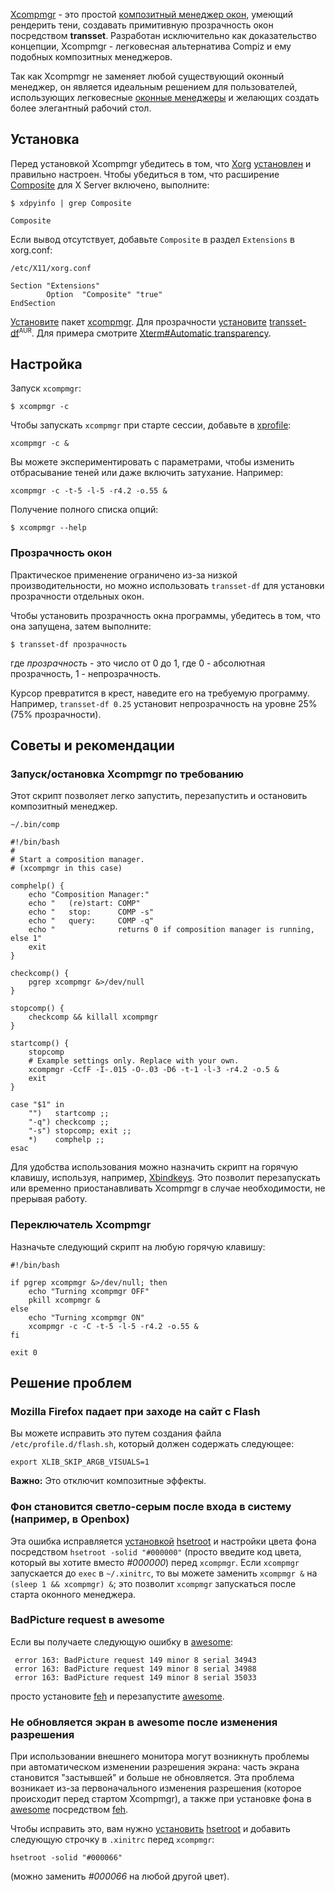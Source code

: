 
[Xcompmgr](https://gitlab.freedesktop.org/xorg/app/xcompmgr/) - это простой [композитный менеджер окон](https://en.wikipedia.org/wiki/ru:%D0%9A%D0%BE%D0%BC%D0%BF%D0%BE%D0%B7%D0%B8%D1%82%D0%BD%D1%8B%D0%B9_%D0%BC%D0%B5%D0%BD%D0%B5%D0%B4%D0%B6%D0%B5%D1%80_%D0%BE%D0%BA%D0%BE%D0%BD "wikipedia:ru:Композитный менеджер окон"), умеющий рендерить тени, создавать примитивную прозрачность окон посредством **transset**. Разработан исключительно как доказательство концепции, Xcompmgr - легковесная альтернатива Compiz и ему подобных композитных менеджеров.

Так как Xcompmgr не заменяет любой существующий оконный менеджер, он является идеальным решением для пользователей, использующих легковесные [оконные менеджеры](https://wiki.archlinux.org/title/Window_manager_\(%D0%A0%D1%83%D1%81%D1%81%D0%BA%D0%B8%D0%B9\) "Window manager (Русский)") и желающих создать более элегантный рабочий стол.

## Установка

Перед установкой Xcompmgr убедитесь в том, что [Xorg](https://wiki.archlinux.org/title/Xorg_\(%D0%A0%D1%83%D1%81%D1%81%D0%BA%D0%B8%D0%B9\) "Xorg (Русский)") [установлен](https://wiki.archlinux.org/title/%D0%A3%D1%81%D1%82%D0%B0%D0%BD%D0%BE%D0%B2%D0%BB%D0%B5%D0%BD "Установлен") и правильно настроен. Чтобы убедиться в том, что расширение [Composite](https://wiki.archlinux.org/title/Composite "Composite") для X Server включено, выполните:

```
$ xdpyinfo | grep Composite
```
```
Composite
```

Если вывод отсутствует, добавьте `Composite` в раздел `Extensions` в xorg.conf:

```
/etc/X11/xorg.conf
```
```
Section "Extensions"
        Option  "Composite" "true"
EndSection
```

[Установите](https://wiki.archlinux.org/title/%D0%A3%D1%81%D1%82%D0%B0%D0%BD%D0%BE%D0%B2%D0%B8%D1%82%D0%B5 "Установите") пакет [xcompmgr](https://archlinux.org/packages/?name=xcompmgr). Для прозрачности [установите](https://wiki.archlinux.org/title/%D0%A3%D1%81%D1%82%D0%B0%D0%BD%D0%BE%D0%B2%D0%B8%D1%82%D0%B5 "Установите") [transset-df](https://aur.archlinux.org/packages/transset-df/)<sup><small>AUR</small></sup>. Для примера смотрите [Xterm#Automatic transparency](https://wiki.archlinux.org/title/Xterm#Automatic_transparency "Xterm").

## Настройка

Запуск `xcompmgr`:

```
$ xcompmgr -c
```

Чтобы запускать `xcompmgr` при старте сессии, добавьте в [xprofile](https://wiki.archlinux.org/title/Xprofile_\(%D0%A0%D1%83%D1%81%D1%81%D0%BA%D0%B8%D0%B9\) "Xprofile (Русский)"):

```
xcompmgr -c &
```

Вы можете экспериментировать с параметрами, чтобы изменить отбрасывание теней или даже включить затухание. Например:

```
xcompmgr -c -t-5 -l-5 -r4.2 -o.55 &
```

Получение полного списка опций:

```
$ xcompmgr --help
```

### Прозрачность окон

Практическое применение ограничено из-за низкой производительности, но можно использовать `transset-df` для установки прозрачности отдельных окон.

Чтобы установить прозрачность окна программы, убедитесь в том, что она запущена, затем выполните:

```
$ transset-df прозрачность
```

где *прозрачность* - это число от 0 до 1, где 0 - абсолютная прозрачность, 1 - непрозрачность.

Курсор превратится в крест, наведите его на требуемую программу. Например, `transset-df 0.25` установит непрозрачность на уровне 25% (75% прозрачности).

## Советы и рекомендации

### Запуск/остановка Xcompmgr по требованию

Этот скрипт позволяет легко запустить, перезапустить и остановить композитный менеджер.

```
~/.bin/comp
```
```
#!/bin/bash
#
# Start a composition manager.
# (xcompmgr in this case)

comphelp() {
    echo "Composition Manager:"
    echo "   (re)start: COMP"
    echo "   stop:      COMP -s"
    echo "   query:     COMP -q"
    echo "              returns 0 if composition manager is running, else 1"
    exit
}

checkcomp() {
    pgrep xcompmgr &>/dev/null
}

stopcomp() {
    checkcomp && killall xcompmgr
}

startcomp() {
    stopcomp
    # Example settings only. Replace with your own.
    xcompmgr -CcfF -I-.015 -O-.03 -D6 -t-1 -l-3 -r4.2 -o.5 &
    exit
}

case "$1" in
    "")   startcomp ;;
    "-q") checkcomp ;;
    "-s") stopcomp; exit ;;
    *)    comphelp ;;
esac
```

Для удобства использования можно назначить скрипт на горячую клавишу, используя, например, [Xbindkeys](https://wiki.archlinux.org/title/Xbindkeys_\(%D0%A0%D1%83%D1%81%D1%81%D0%BA%D0%B8%D0%B9\) "Xbindkeys (Русский)"). Это позволит перезапускать или временно приостанавливать Xcompmgr в случае необходимости, не прерывая работу.

### Переключатель Xcompmgr

Назначьте следующий скрипт на любую горячую клавишу:

```
#!/bin/bash

if pgrep xcompmgr &>/dev/null; then
    echo "Turning xcompmgr OFF"
    pkill xcompmgr &
else
    echo "Turning xcompmgr ON"
    xcompmgr -c -C -t-5 -l-5 -r4.2 -o.55 &
fi

exit 0
```

## Решение проблем

### Mozilla Firefox падает при заходе на сайт с Flash

Вы можете исправить это путем создания файла `/etc/profile.d/flash.sh`, который должен содержать следующее:

```
export XLIB_SKIP_ARGB_VISUALS=1
```

**Важно:** Это отключит композитные эффекты.

### Фон становится светло-серым после входа в систему (например, в Openbox)

Эта ошибка исправляется [установкой](https://wiki.archlinux.org/title/%D0%A3%D1%81%D1%82%D0%B0%D0%BD%D0%BE%D0%B2%D0%B8%D1%82%D0%B5 "Установите") [hsetroot](https://archlinux.org/packages/?name=hsetroot) и настройки цвета фона посредством `hsetroot -solid "#000000"` (просто введите код цвета, который вы хотите вместо *#000000*) перед `xcompmgr`. Если `xcompmgr` запускается до `exec` в `~/.xinitrc`, то вы можете заменить `xcompmgr &` на `(sleep 1 && xcompmgr) &`; это позволит `xcompmgr` запускаться после старта оконного менеджера.

### BadPicture request в awesome

Если вы получаете следующую ошибку в [awesome](https://wiki.archlinux.org/title/Awesome_\(%D0%A0%D1%83%D1%81%D1%81%D0%BA%D0%B8%D0%B9\) "Awesome (Русский)"):

```
 error 163: BadPicture request 149 minor 8 serial 34943
 error 163: BadPicture request 149 minor 8 serial 34988
 error 163: BadPicture request 149 minor 8 serial 35033
```

просто установите [feh](https://wiki.archlinux.org/title/Feh_\(%D0%A0%D1%83%D1%81%D1%81%D0%BA%D0%B8%D0%B9\) "Feh (Русский)") и перезапустите [awesome](https://wiki.archlinux.org/title/Awesome_\(%D0%A0%D1%83%D1%81%D1%81%D0%BA%D0%B8%D0%B9\) "Awesome (Русский)").

### Не обновляется экран в awesome после изменения разрешения

При использовании внешнего монитора могут возникнуть проблемы при автоматическом изменении разрешения экрана: часть экрана становится "застывшей" и больше не обновляется. Эта проблема возникает из-за первоначального изменения разрешения (которое происходит перед стартом Xcompmgr), а также при установке фона в [awesome](https://wiki.archlinux.org/title/Awesome_\(%D0%A0%D1%83%D1%81%D1%81%D0%BA%D0%B8%D0%B9\) "Awesome (Русский)") посредством [feh](https://wiki.archlinux.org/title/Feh_\(%D0%A0%D1%83%D1%81%D1%81%D0%BA%D0%B8%D0%B9\) "Feh (Русский)").

Чтобы исправить это, вам нужно [установить](https://wiki.archlinux.org/title/%D0%A3%D1%81%D1%82%D0%B0%D0%BD%D0%BE%D0%B2%D0%B8%D1%82%D0%B5 "Установите") [hsetroot](https://archlinux.org/packages/?name=hsetroot) и добавить следующую строчку в `.xinitrc` перед `xcompmgr`:

```
hsetroot -solid "#000066"
```

(можно заменить *#000066* на любой другой цвет).